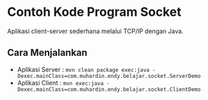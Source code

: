 # Contoh Kode Program Socket #

Aplikasi client-server sederhana melalui TCP/IP dengan Java.

## Cara Menjalankan ##

* Aplikasi Server : `mvn clean package exec:java -Dexec.mainClass=com.muhardin.endy.belajar.socket.ServerDemo`
* Aplikasi Client : `mvn exec:java -Dexec.mainClass=com.muhardin.endy.belajar.socket.ClientDemo`